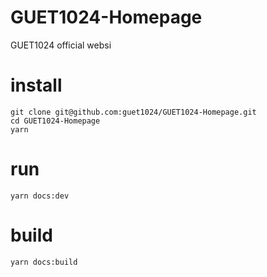 # GUET1024-Homepage
GUET1024 official websi

# install
```
git clone git@github.com:guet1024/GUET1024-Homepage.git
cd GUET1024-Homepage
yarn
```

# run
```
yarn docs:dev
```

# build
```
yarn docs:build
```
